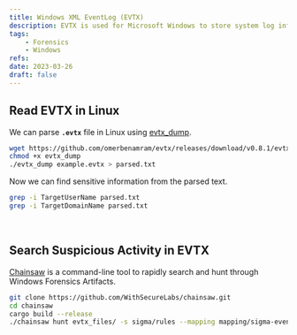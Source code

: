 ```yaml
---
title: Windows XML EventLog (EVTX)
description: EVTX is used for Microsoft Windows to store system log information.
tags:
    - Forensics
    - Windows
refs:
date: 2023-03-26
draft: false
---
```


## Read EVTX in Linux

We can parse **`.evtx`** file in Linux using [evtx_dump](https://github.com/omerbenamram/evtx).

```bash
wget https://github.com/omerbenamram/evtx/releases/download/v0.8.1/evtx_dump-v0.8.1-x86_64-unknown-linux-gnu -O evtx_dump
chmod +x evtx_dump
./evtx_dump example.evtx > parsed.txt
```

Now we can find sensitive information from the parsed text.

```bash
grep -i TargetUserName parsed.txt
grep -i TargetDomainName parsed.txt
```

<br />

## Search Suspicious Activity in EVTX

[Chainsaw](https://github.com/WithSecureLabs/chainsaw) is a command-line tool to rapidly search and hunt through Windows Forensics Artifacts.

```bash
git clone https://github.com/WithSecureLabs/chainsaw.git
cd chainsaw
cargo build --release
./chainsaw hunt evtx_files/ -s sigma/rules --mapping mapping/sigma-event-logs-all.yml
```
